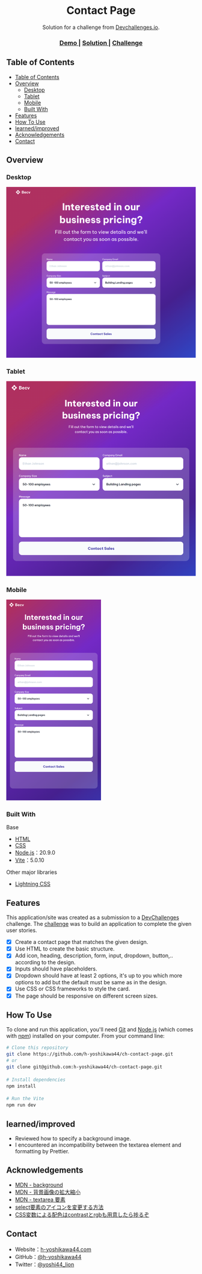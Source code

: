 <!-- Please update value in the {}  -->

<h1 align="center">Contact Page</h1>

<div align="center">
   Solution for a challenge from  <a href="http://devchallenges.io" target="_blank">Devchallenges.io</a>.
</div>

<div align="center">
  <h3>
    <a href="https://h-yoshikawa44.github.io/ch-contact-page/">
      Demo
    </a>
    <span> | </span>
    <a href="https://devchallenges.io/solution/4854">
      Solution
    </a>
    <span> | </span>
    <a href="https://devchallenges.io/challenge/31">
      Challenge
    </a>
  </h3>
</div>

<!-- TABLE OF CONTENTS -->

## Table of Contents

- [Table of Contents](#table-of-contents)
- [Overview](#overview)
  - [Desktop](#desktop)
  - [Tablet](#tablet)
  - [Mobile](#mobile)
  - [Built With](#built-with)
- [Features](#features)
- [How To Use](#how-to-use)
- [learned/improved](#learnedimproved)
- [Acknowledgements](#acknowledgements)
- [Contact](#contact)

<!-- OVERVIEW -->

## Overview

### Desktop

![overview - desktop](./screenshots/desktop.png)

### Tablet

![overview - tablet](./screenshots/tablet.png)

### Mobile

<img src="./screenshots/mobile.png" alt="overview - mobile" width="50%">

### Built With

<!-- This section should list any major frameworks that you built your project using. Here are a few examples.-->

Base

- [HTML](https://developer.mozilla.org/ja/docs/Web/HTML)
- [CSS](https://developer.mozilla.org/ja/docs/Web/CSS)
- [Node.js](https://nodejs.org/)：20.9.0
- [Vite](https://ja.vitejs.dev/)：5.0.10

Other major libraries

- [Lightning CSS](https://lightningcss.dev/)

## Features

<!-- List the features of your application or follow the template. Don't share the figma file here :) -->

This application/site was created as a submission to a [DevChallenges](https://devchallenges.io/challenges) challenge. The [challenge](https://devchallenges.io/challenge/31) was to build an application to complete the given user stories.

- [x] Create a contact page that matches the given design.
- [x] Use HTML to create the basic structure.
- [x] Add icon, heading, description, form, input, dropdown, button,.. according to the design.
- [x] Inputs should have placeholders.
- [x] Dropdown should have at least 2 options, it's up to you which more options to add but the default must be same as in the design.
- [x] Use CSS or CSS frameworks to style the card.
- [x] The page should be responsive on different screen sizes.

## How To Use

<!-- Example: -->

To clone and run this application, you'll need [Git](https://git-scm.com) and [Node.js](https://nodejs.org/en/download/) (which comes with [npm](https://www.npmjs.com/)) installed on your computer. From your command line:

```bash
# Clone this repository
git clone https://github.com/h-yoshikawa44/ch-contact-page.git
# or
git clone git@github.com:h-yoshikawa44/ch-contact-page.git

# Install dependencies
npm install

# Run the Vite
npm run dev
```

## learned/improved

- Reviewed how to specify a background image.
- I encountered an incompatibility between the textarea element and formatting by Prettier.

## Acknowledgements

<!-- This section should list any articles or add-ons/plugins that helps you to complete the project. This is optional but it will help you in the future. For exmpale -->

- [MDN - background](https://developer.mozilla.org/ja/docs/Web/CSS/background)
- [MDN - 背景画像の拡大縮小](https://developer.mozilla.org/ja/docs/Web/CSS/CSS_backgrounds_and_borders/Resizing_background_images)
- [MDN - textarea 要素](https://developer.mozilla.org/ja/docs/Web/HTML/Element/textarea)
- [select要素のアイコンを変更する方法](https://sabigara.com/posts/change-select-marker)
- [CSS変数による配色はcontrastとrgbも用意したら捗るぞ](https://zenn.dev/rdlabo/articles/1e80620bf432e4eb09f6)

## Contact

- Website：[h-yoshikawa44.com](https://h-yoshikawa44.com)
- GitHub：[@h-yoshikawa44](https://github.com/h-yoshikawa44)
- Twitter：[@yoshi44_lion](https://twitter.com/yoshi44_lion)
